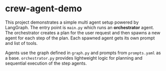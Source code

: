# crew-agent-demo

This project demonstrates a simple multi agent setup powered by LangGraph.
The entry point is `main.py` which runs an **orchestrator** agent. The orchestrator
creates a plan for the user request and then spawns a new agent for each step
of the plan. Each spawned agent gets its own prompt and list of tools.

Agents use the graph defined in `graph.py` and prompts from `prompts.yaml` as a
base. `orchestrator.py` provides lightweight logic for planning and sequential
execution of the step agents.

